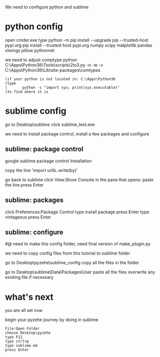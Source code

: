 We need to configure python and sublime

# python config
open cmder.exe
type
	python -m pip install --upgrade pip --trusted-host pypi.org
	pip install --trusted-host pypi.org numpy scipy matplotlib pandas xlwings pillow pythonnet

we need to adjust comptype
	python C:\Apps\Python36\Tools\scripts\2to3.py -n -w -v C:\Apps\Python36\Lib\site-packages\comtypes

	(if your python is not located in: C:\Apps\Python36
	(type
	(		python -c "import sys; print(sys.executable)"
	(to find where it is


# sublime config
go to Desktop\sublime
click sublime_text.exe

we need to install package control, install a few packages and configure

## sublime: package control

google sublime package control
Installation

copy the line 'import urlib..write(by)'

go back to sublime
click View:Show Console
in the pane that opens: paste the line
press Enter

## sublime: packages
click Preferences:Package Control
type install package
press Enter
type vintageous
press Enter

## sublime: configure
#@ need to make this config folder, need final version of make_plugin.py

we need to copy config files from this tutorial to sublime folder

go to 
	Desktop\pyzehe\sublime_config
copy all the files in the folder

go to
	Desktop\sublime\Data\Packages\User
paste all the files
overwrite any existing file if necessary


# what's next

you are all set now

begin your pyzehe journey 
by doing in sublime

	File:Open Folder
	choose Desktop\pyzehe
	type F11
	type ctrl+p
	type sublime.md
	press Enter




